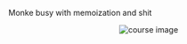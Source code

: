 Monke busy with memoization and shit 

<p align="center">
  <img src="https://thumbs.gfycat.com/AssuredEmptyCormorant-size_restricted.gif" alt="course image"/>
</p>

